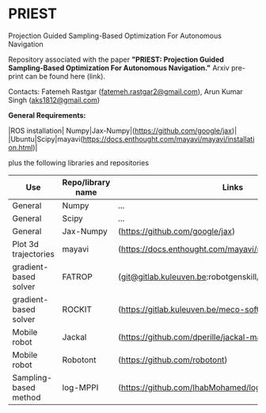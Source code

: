 # PRIEST
Projection Guided Sampling-Based Optimization For Autonomous Navigation 

Repository associated with the paper **"PRIEST: Projection Guided Sampling-Based Optimization For Autonomous Navigation."** Arxiv pre-print can be found here (link).

Contacts: Fatemeh Rastgar (fatemeh.rastgar2@gmail.com), Arun Kumar Singh (aks1812@gmail.com)

**General Requirements:**

|ROS installation| Numpy|Jax-Numpy|(https://github.com/google/jax)|
|Ubuntu|Scipy|mayavi(https://docs.enthought.com/mayavi/mayavi/installation.html)|

plus the following libraries and repositories 

| Use| Repo/library name | Links |
| --- | --- |---|
| General | Numpy |...|
| General | Scipy |...|
| General | Jax-Numpy|(https://github.com/google/jax)|
|Plot 3d trajectories|mayavi|(https://docs.enthought.com/mayavi/mayavi/installation.html)|
|gradient-based solver | FATROP |(git@gitlab.kuleuven.be:robotgenskill/fatrop/fatrop.git)| 
|gradient-based solver |ROCKIT |(https://gitlab.kuleuven.be/meco-software/rockit)|
|Mobile robot | Jackal | (https://github.com/dperille/jackal-map-creation)|
|Mobile robot | Robotont |(https://github.com/robotont)|
|Sampling-based method| log-MPPI |(https://github.com/IhabMohamed/log-MPPI_ros)|

